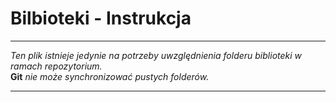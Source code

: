 # Bilbioteki - Instrukcja

---
*Ten plik istnieje jedynie na potrzeby uwzględnienia folderu biblioteki w ramach repozytorium.*<br/>
**Git** *nie może synchronizować pustych folderów.*

---
